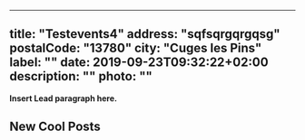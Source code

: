 
---
title: "Testevents4"
address: "sqfsqrgqrgqsg"
postalCode: "13780"
city: "Cuges les Pins"
label: ""
date: 2019-09-23T09:32:22+02:00
description: ""
photo: ""
---

**Insert Lead paragraph here.**

## New Cool Posts


